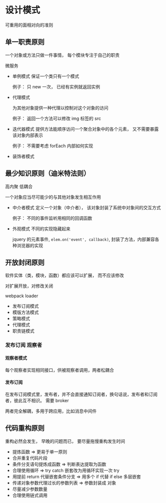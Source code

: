 # 设计模式

可重用的面相对向的准则

## 单一职责原则

一个对象或方法只做一件事情， 每个模块专注于自己的职责

微服务

- 单例模式
  保证一个类只有一个模式

  例子： 只 new 一次， 已经有实例就返回实例

- 代理模式

  为其他对象提供一种代理以控制对这个对象的访问

  例子： 返回一个方法可以修改 img 标签的 src

- 迭代器模式
  提供方法能顺序访问一个聚合对象中的各个元素， 又不需要暴露该对象内部表示

  例子： 不需要考虑 forEach 内部如何实现

- 装饰者模式

## 最少知识原则（迪米特法则）

高内聚 低耦合

一个对象应当尽可能少的与其他对象发生相互作用

- 中介者模式
  定义一个对象（中介者）， 该对象封装了系统中对象间的交互方式

  例子： 不同的事件监听用相同的回调函数

- 外观模式
  不同的实现隐藏起来

  jquery 的元素事件, `elem.on('event', callback)`, 封装了方法，内部兼容各种浏览器的实现

## 开放封闭原则

软件实体（类，模块，函数）都应该可以扩展， 而不应该修改

对扩展开放，对修改关闭

webpack loader

- 发布订阅模式
- 模版方法模式
- 策略模式
- 代理模式
- 职责链模式

### 发布订阅 观察者

#### 观察者模式

每个观察者实现相同接口，供被观察者调用，两者松耦合

#### 发布订阅

在发布订阅模式里，发布者，并不会直接通知订阅者，换句话说，发布者和订阅者，彼此互不相识。 需要 broker

两者完全解耦，多用于跨应用，比如消息中间件

## 代码重构原则

重构必然会发生， 早晚的问题而已， 要尽量拖慢重构发生时间

- 提炼函数 => 更易于单一原则
- 合并重复代码片段
- 条件分支语句提炼成函数 => 判断表达提取为函数
- 合理使用循环 => try catch 嵌套改为用循环实现一次 try
- 用提前 return 代替嵌套条件分支 => 用多个 if 代替 if else 多层嵌套
- 传递对象参数代理过长的参数列表 => 参数封装成 对象
- 尽量减少参数数量
- 合理使用链式调用
